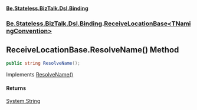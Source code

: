 #### [Be.Stateless.BizTalk.Dsl.Binding](README.md 'README')
### [Be.Stateless.BizTalk.Dsl.Binding](Be.Stateless.BizTalk.Dsl.Binding.md 'Be.Stateless.BizTalk.Dsl.Binding').[ReceiveLocationBase&lt;TNamingConvention&gt;](ReceiveLocationBase_TNamingConvention_.md 'Be.Stateless.BizTalk.Dsl.Binding.ReceiveLocationBase<TNamingConvention>')

## ReceiveLocationBase<TNamingConvention>.ResolveName() Method

```csharp
public string ResolveName();
```

Implements [ResolveName()](ISupportNameResolution.ResolveName().md 'Be.Stateless.BizTalk.Dsl.Binding.Convention.ISupportNameResolution.ResolveName()')

#### Returns
[System.String](https://docs.microsoft.com/en-us/dotnet/api/System.String 'System.String')